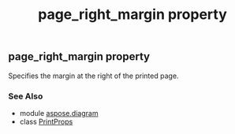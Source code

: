﻿---
title: page_right_margin property
second_title: Aspose.Diagram for Python via .NET API References
description: 
type: docs
weight: 80
url: /python-net/aspose.diagram/printprops/page_right_margin/
is_root: false
---

## page_right_margin property


Specifies the margin at the right of the printed page.

### See Also
* module [aspose.diagram](../../)
* class [PrintProps](/diagram/python-net/aspose.diagram/printprops)
